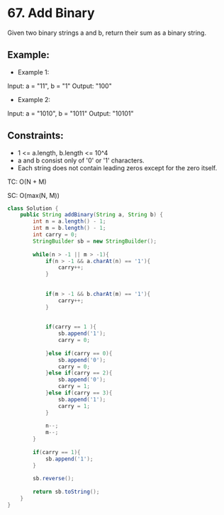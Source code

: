 # 67. Add Binary

Given two binary strings a and b, return their sum as a binary string.

 
## Example:
+ Example 1:

Input: a = "11", b = "1"
Output: "100"

+ Example 2:

Input: a = "1010", b = "1011"
Output: "10101"
 

## Constraints:
+ 1 <= a.length, b.length <= 10^4
+ a and b consist only of '0' or '1' characters.
+ Each string does not contain leading zeros except for the zero itself.

TC: O(N + M)

SC: O(max(N, M))

```java
class Solution {
    public String addBinary(String a, String b) {
        int n = a.length() - 1;
        int m = b.length() - 1;
        int carry = 0;
        StringBuilder sb = new StringBuilder();
        
        while(n > -1 || m > -1){
            if(n > -1 && a.charAt(n) == '1'){
                carry++;
            }
            
            
            if(m > -1 && b.charAt(m) == '1'){
                carry++;
            }
           
            
            if(carry == 1 ){
                sb.append('1');
                carry = 0;
               
            }else if(carry == 0){
                sb.append('0');
                carry = 0;
            }else if(carry == 2){
                sb.append('0');
                carry = 1;
            }else if(carry == 3){
                sb.append('1');
                carry = 1;
            }
           
            n--;
            m--;
        }
        
        if(carry == 1){
            sb.append('1');
        }
        
        sb.reverse();
        
        return sb.toString();
    }
}
```
